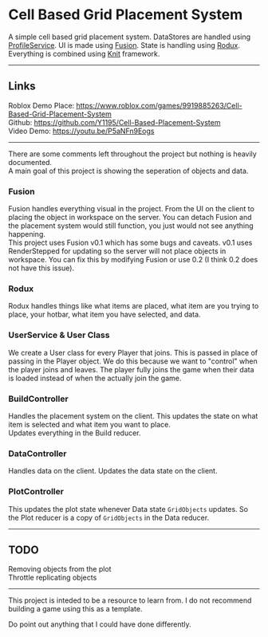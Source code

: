 # Cell Based Grid Placement System

A simple cell based grid placement system. DataStores are handled using [ProfileService](https://github.com/MadStudioRoblox/ProfileService). UI is made using [Fusion](https://github.com/Elttob/Fusion). State is handling using [Rodux](https://github.com/Roblox/rodux). Everything is combined using [Knit](https://github.com/Sleitnick/Knit) framework.

---

## Links

Roblox Demo Place: https://www.roblox.com/games/9919885263/Cell-Based-Grid-Placement-System  
Github: https://github.com/Y1195/Cell-Based-Placement-System  
Video Demo: https://youtu.be/P5aNFn9Eogs

---

There are some comments left throughout the project but nothing is heavily documented.  
A main goal of this project is showing the seperation of objects and data.

### Fusion
Fusion handles everything visual in the project. From the UI on the client to placing the object in workspace on the server. You can detach Fusion and the placement system would still function, you just would not see anything happening.  
This project uses Fusion v0.1 which has some bugs and caveats. v0.1 uses RenderStepped for updating so the server will not place objects in workspace. You can fix this by modifying Fusion or use 0.2 (I think 0.2 does not have this issue).

### Rodux
Rodux handles things like what items are placed, what item are you trying to place, your hotbar, what item you have selected, and data.

### UserService & User Class
We create a User class for every Player that joins. This is passed in place of passing in the Player object. We do this because we want to "control" when the player joins and leaves. The player fully joins the game when their data is loaded instead of when the actually join the game.

### BuildController
Handles the placement system on the client. This updates the state on what item is selected and what item you want to place.  
Updates everything in the Build reducer.

### DataController
Handles data on the client. Updates the data state on the client.

### PlotController
This updates the plot state whenever Data state `GridObjects` updates.
So the Plot reducer is a copy of `GridObjects` in the Data reducer.

---

## TODO
Removing objects from the plot  
Throttle replicating objects

---

This project is inteded to be a resource to learn from. I do not recommend building a game using this as a template.

Do point out anything that I could have done differently.